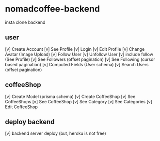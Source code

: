 # nomadcoffee-backend

insta clone backend

## user
[v] Create Account
[v] See Profile 
[v] Login
[v] Edit Profile
[v] Change Avatar (Image Upload)
[v] Follow User
[v] Unfollow User
[v] include follow (See Profile)
[v] See Followers (offset pagination)
[v] See Following (cursor based pagination)
[v] Computed Fields (User schema)
[v] Search Users (offset pagination)

## coffeeShop
[v] Create Model (prisma schema)
[v] Create CoffeeShop
[v] See CoffeeShops
[v] See CoffeeShop
[v] See Category
[v] See Categories
[v] Edit CoffeeShop




## deploy backend
[v] backend server deploy (but, heroku is not free)
